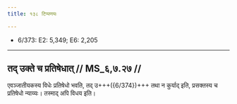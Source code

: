 ```yaml
---
title: १३८ टिप्पणयः

---
```

- 6/373: E2: 5,349; E6: 2,205

____________________________________________


## तद् उक्ते च प्रतिषेधात् // MS_६,७.२७ //

एवञ्जातीयकस्य विधेः प्रतिषेधो भवति, तद् उ+++({6/374})+++ तथा न कुर्याद् इति, प्रसक्तस्य च प्रतिषेधो न्याय्यः। तस्माद् अपि विधय इति।